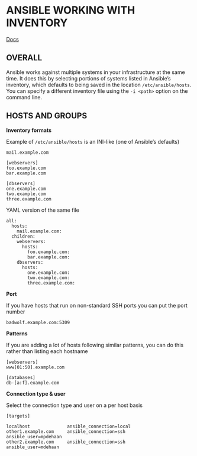 # ANSIBLE WORKING WITH INVENTORY

[Docs](https://docs.ansible.com/ansible/latest/user_guide/intro_inventory.html)


## OVERALL

Ansible works against multiple systems in your infrastructure at the same time. It does this by selecting portions of systems listed in Ansible’s inventory, which defaults to being saved in the location `/etc/ansible/hosts`. You can specify a different inventory file using the `-i <path>` option on the command line.



## HOSTS AND GROUPS

**Inventory formats**

Example of `/etc/ansible/hosts` is an INI-like (one of Ansible’s defaults)
```
mail.example.com

[webservers]
foo.example.com
bar.example.com

[dbservers]
one.example.com
two.example.com
three.example.com
```

YAML version of the same file
```
all:
  hosts:
    mail.example.com:
  children:
    webservers:
      hosts:
        foo.example.com:
        bar.example.com:
    dbservers:
      hosts:
        one.example.com:
        two.example.com:
        three.example.com:
```

**Port**

If you have hosts that run on non-standard SSH ports you can put the port number
```
badwolf.example.com:5309
```


**Patterns**

If you are adding a lot of hosts following similar patterns, you can do this rather than listing each hostname
```
[webservers]
www[01:50].example.com

[databases]
db-[a:f].example.com
```

**Connection type & user**

Select the connection type and user on a per host basis
```
[targets]

localhost              ansible_connection=local
other1.example.com     ansible_connection=ssh        ansible_user=mpdehaan
other2.example.com     ansible_connection=ssh        ansible_user=mdehaan
```





























